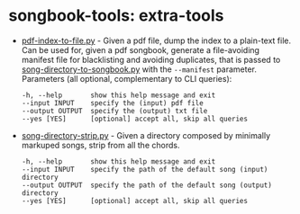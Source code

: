 # songbook-tools: extra-tools

- [pdf-index-to-file.py](pdf-index-to-file.py) - Given a pdf file, dump the index to a plain-text file. Can be used for, given a pdf songbook, generate a file-avoiding manifest file for blacklisting and avoiding duplicates, that is passed to [song-directory-to-songbook.py](/README.md#contents-and-usage) with the `--manifest` parameter. Parameters (all optional, complementary to CLI queries):
  ```
  -h, --help       show this help message and exit
  --input INPUT    specify the (input) pdf file
  --output OUTPUT  specify the (output) txt file
  --yes [YES]      [optional] accept all, skip all queries
  ```

- [song-directory-strip.py](song-directory-strip.py) - Given a directory composed by minimally markuped songs, strip from all the chords.
  ```
  -h, --help       show this help message and exit
  --input INPUT    specify the path of the default song (input) directory
  --output OUTPUT  specify the path of the default song (output) directory
  --yes [YES]      [optional] accept all, skip all queries
  ```
